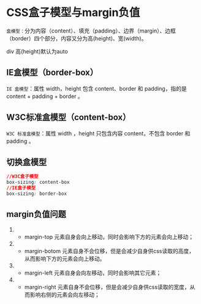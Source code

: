 # CSS盒子模型与margin负值
`盒模型：`分为内容（content）、填充（padding）、边界（margin）、边框（border）四个部分，内容又分为高(height)、宽(width)。

div 高(height)默认为auto

## IE盒模型（border-box）
`IE 盒模型`：属性 width，height 包含 content、border 和 padding，指的是 content + padding + border 。

## W3C标准盒模型（content-box）
`W3C 标准盒模型`：属性 width ，height 只包含内容 content，不包含 border 和 padding 。

## 切换盒模型
```css
//W3C盒子模型
box-sizing: content-box 
//IE盒子模型
box-sizing: border-box 
```

## margin负值问题
1. * margin-top 元素自身会向上移动，同时会影响下方的元素会向上移动；
2. * margin-botom 元素自身不会位移，但是会减少自身供css读取的高度，从而影响下方的元素会向上移动。
3. * margin-left 元素自身会向左移动，同时会影响其它元素；
4. * margin-right 元素自身不会位移，但是会减少自身供css读取的宽度，从而影响右侧的元素会向左移动；

